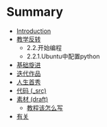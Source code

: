 # Summary

* [Introduction](README.md)
* [教学反转](0MOOC/README.md)
   * 2.2.开始编程
    * 2.2.1.Ubuntu中配置python
* [基础旋进](1sTry/README.md)
* [迭代作品](2nDev/README.md)
* [人生首秀](3rDemo/README.md)
* [代码 (_src)](_src/README.md)
* [素材 (draft)](draft/README.md)
   * [教程该怎么写](draft/how2tutorial.md)
* [有关](ABOUT.md)

